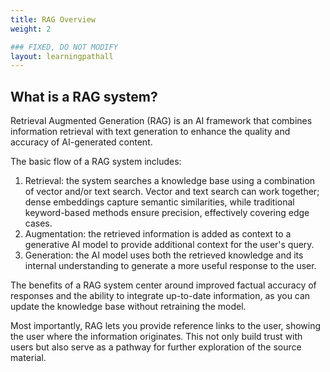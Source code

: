 ```yaml
---
title: RAG Overview
weight: 2

### FIXED, DO NOT MODIFY
layout: learningpathall
---
```


## What is a RAG system?

Retrieval Augmented Generation (RAG) is an AI framework that combines information retrieval with text generation to enhance the quality and accuracy of AI-generated content.

The basic flow of a RAG system includes:

1. Retrieval: the system searches a knowledge base using a combination of vector and/or text search. Vector and text search can work together; dense embeddings capture semantic similarities, while traditional keyword-based methods ensure precision, effectively covering edge cases.
2. Augmentation: the retrieved information is added as context to a generative AI model to provide additional context for the user's query.
3. Generation: the AI model uses both the retrieved knowledge and its internal understanding to generate a more useful response to the user.

The benefits of a RAG system center around improved factual accuracy of responses and the ability to integrate up-to-date information, as you can update the knowledge base without retraining the model. 

Most importantly, RAG lets you provide reference links to the user, showing the user where the information originates. This not only build trust with users but also serve as a pathway for further exploration of the source material.
